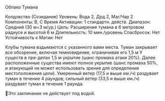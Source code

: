 
Облако Тумана

Колдовство (Созидание)
Уровень: Вода 2, Дрд 2, Маг/Чар 2
Компоненты: В, С
Время Активации: 1 стандартн. действ.
Диапазон: Средний (30 м+3 м/ур.)
Цель: Расширение тумана в 6 метровом
радиусе и высотой 6 м
Длительность: 10 мин./уровень
Спасбросок: Нет
Устойчивость к Магии: Нет

Клубы тумана вздымаются с указанного
вами места. Туман закрывает все обозрение, включая темновидение, ограничивая его 1,5 м У существ в пре-делах
1,5 м укрытие (шанс промаха атаки
20%). Далее расположенные существа
имеют полное укрытие (шанс промаха
50%, и атакующий не может использовать зрение для определения местоположения цели).
Умеренный ветер (17,5 и выше км./ч)
раздувает туман в течение 4 раундов;
сильный ветер (33,5 и выше км./ч) раздувает туман в течение 1 раунда.

Это заклинание не действует под водой.